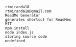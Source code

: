 
  
    rtmiranda18
    rtmiranda18@gmail.com
    ReadMe Generator
    generates shortcut for ReadMes
    MIT
    npm install
    node index.js
    storing source code
    undefined

  